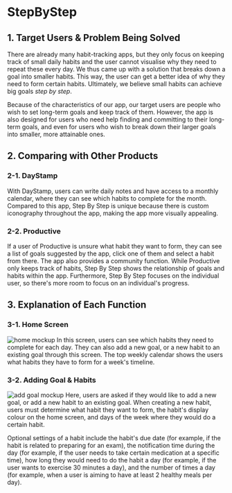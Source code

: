 # StepByStep

## 1. Target Users & Problem Being Solved
There are already many habit-tracking apps, but they only focus on keeping track of small daily habits and the user cannot visualise why they need to repeat these every day.
We thus came up with a solution that breaks down a goal into smaller habits. This way, the user can get a better idea of why they need to form certain habits. Ultimately, we believe small habits can achieve big goals *step by step*.

Because of the characteristics of our app, our target users are people who wish to set long-term goals and keep track of them. However, the app is also designed for users who need help finding and committing to their long-term goals, and even for users who wish to break down their larger goals into smaller, more attainable ones.

## 2. Comparing with Other Products
### 2-1. DayStamp
With DayStamp, users can write daily notes and have access to a monthly calendar, where they can see which habits to complete for the month.
Compared to this app, Step By Step is unique because there is custom iconography throughout the app, making the app more visually appealing.
### 2-2. Productive
If a user of Productive is unsure what habit they want to form, they can see a list of goals suggested by the app, click one of them and select a habit from there. The app also provides a community function.
While Productive only keeps track of habits, Step By Step shows the relationship of goals and habits within the app. Furthermore, Step By Step focuses on the individual user, so there's more room to focus on an individual's progress.

## 3. Explanation of Each Function
### 3-1. Home Screen
![home mockup](https://github.com/emxdeng/StepByStep/assets/91442947/fb694118-51ce-4ee6-8f85-98053f2a9610)
In this screen, users can see which habits they need to complete for each day. They can also add a new goal, or a new habit to an existing goal through this screen. The top weekly calendar shows the users what habits they have to form for a week's timeline.
### 3-2. Adding Goal & Habits
![add goal mockup](https://github.com/emxdeng/StepByStep/assets/91442947/5a06db79-3123-4afe-a3ee-816861a1eb35)
Here, users are asked if they would like to add a new goal, or add a new habit to an existing goal. When creating a new habit, users must determine what habit they want to form, the habit's display colour on the home screen, and days of the week where they would do a certain habit. 

Optional settings of a habit include the habit's due date (for example, if the habit is related to preparing for an exam), the notification time during the day (for example, if the user needs to take certain medication at a specific time), how long they would need to do the habit a day (for example, if the user wants to exercise 30 minutes a day), and the number of times a day (for example, when a user is aiming to have at least 2 healthy meals per day).
